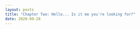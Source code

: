 ```yaml
---
layout: posts
title: "Chapter Two: Hello... Is it me you're looking for?"
date: 2020-09-28
---
```


